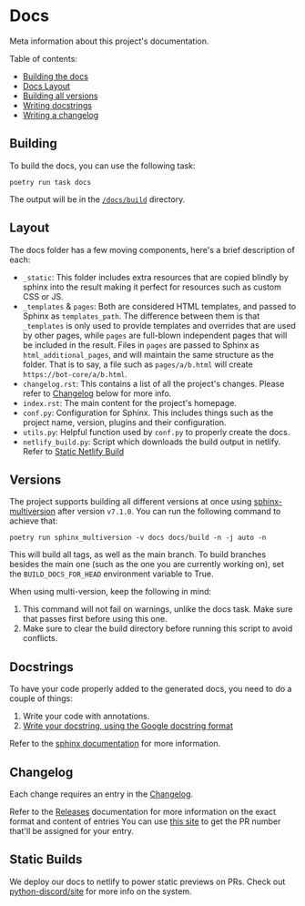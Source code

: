 # Docs
Meta information about this project's documentation.

Table of contents:
- [Building the docs](#Building)
- [Docs Layout](#Layout)
- [Building all versions](#Versions)
- [Writing docstrings](#Docstrings)
- [Writing a changelog](#Changelog)


## Building
To build the docs, you can use the following task:
```shell
poetry run task docs
```

The output will be in the [`/docs/build`](.) directory.


## Layout
The docs folder has a few moving components, here's a brief description of each:

- `_static`: This folder includes extra resources that are copied blindly by sphinx into the result
  making it perfect for resources such as custom CSS or JS.
- `_templates` & `pages`: Both are considered HTML templates, and passed to Sphinx as `templates_path`.
  The difference between them is that `_templates` is only used to provide templates and overrides that
  are used by other pages, while `pages` are full-blown independent pages that will be included in the
  result. Files in `pages` are passed to Sphinx as `html_additional_pages`, and will maintain the same
  structure as the folder. That is to say, a file such as `pages/a/b.html` will create `https://bot-core/a/b.html`.
- `changelog.rst`: This contains a list of all the project's changes. Please refer to [Changelog](#Changelog)
  below for more info.
- `index.rst`: The main content for the project's homepage.
- `conf.py`: Configuration for Sphinx. This includes things such as the project name, version,
  plugins and their configuration.
- `utils.py`: Helpful function used by `conf.py` to properly create the docs.
- `netlify_build.py`: Script which downloads the build output in netlify. Refer to [Static Netlify Build](#static-builds)


## Versions
The project supports building all different versions at once using [sphinx-multiversion][multiversion]
after version `v7.1.0`. You can run the following command to achieve that:

```shell
poetry run sphinx_multiversion -v docs docs/build -n -j auto -n
```

This will build all tags, as well as the main branch. To build branches besides the main one
(such as the one you are currently working on), set the `BUILD_DOCS_FOR_HEAD` environment variable
to True.

When using multi-version, keep the following in mind:
1. This command will not fail on warnings, unlike the docs task. Make sure that passes first
   before using this one.
2. Make sure to clear the build directory before running this script to avoid conflicts.


[multiversion]: https://holzhaus.github.io/sphinx-multiversion/master/index.html


## Docstrings
To have your code properly added to the generated docs, you need to do a couple of things:
1. Write your code with annotations.
2. [Write your docstring, using the Google docstring format][google]

Refer to the [sphinx documentation][docstring-sections] for more information.


[google]: https://sphinxcontrib-napoleon.readthedocs.io/en/latest/example_google.html
[docstring-sections]: https://www.sphinx-doc.org/en/master/usage/extensions/napoleon.html#docstring-sections


## Changelog
Each change requires an entry in the [Changelog](./changelog.rst).

Refer to the [Releases][releases] documentation for more information on the exact format and content of entries
You can use [this site][next] to get the PR number that'll be assigned for your entry.


[releases]: https://releases.readthedocs.io/en/latest/concepts.html
[next]: https://ichard26.github.io/next-pr-number/?owner=python-discord&name=bot-core

## Static Builds
We deploy our docs to netlify to power static previews on PRs.
Check out [python-discord/site][STATIC_BUILD_DOCS] for more info on the system.

[STATIC_BUILD_DOCS]: https://github.com/python-discord/site/tree/main/static-builds
